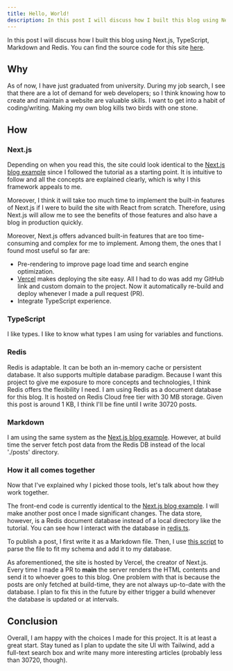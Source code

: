 ```yaml
---
title: Hello, World!
description: In this post I will discuss how I built this blog using Next.js, TypeScript, Markdown and Redis.
---
```


In this post I will discuss how I built this blog using Next.js, TypeScript, Markdown and Redis. You can find the source code for this site [here](https://github.com/englishlayup/ductran.net).

## Why

As of now, I have just graduated from university. During my job search, I see that there are a lot of demand for web developers; so I think knowing how to create and maintain a website are valuable skills. I want to get into a habit of coding/writing. Making my own blog kills two birds with one stone.

## How

### Next.js

Depending on when you read this, the site could look identical to the [Next.js blog example](https://nextjs.org/learn/basics/create-nextjs-app) since I followed the tutorial as a starting point. It is intuitive to follow and all the concepts are explained clearly, which is why I this framework appeals to me.

Moreover, I think it will take too much time to implement the built-in features of Next.js if I were to build the site with React from scratch. Therefore, using Next.js will allow me to see the benefits of those features and also have a blog in production quickly.

Moreover, Next.js offers advanced built-in features that are too time-consuming and complex for me to implement. Among them, the ones that I found most useful so far are:

* Pre-rendering to improve page load time and search engine optimization.
* [Vercel](https://vercel.com/) makes deploying the site easy. All I had to do was add my GitHub link and custom domain to the project. Now it automatically re-build and deploy whenever I made a pull request (PR).
* Integrate TypeScript experience.

### TypeScript

I like types. I like to know what types I am using for variables and functions.

### Redis

Redis is adaptable. It can be both an in-memory cache or persistent database. It also supports multiple database paradigm. Because I want this project to give me exposure to more concepts and technologies, I think Redis offers the flexibility I need.
I am using Redis as a document database for this blog. It is hosted on Redis Cloud free tier with 30 MB storage. Given this post is around 1 KB, I think I'll be fine until I write 30720 posts.

### Markdown

I am using the same system as the [Next.js blog example](https://nextjs.org/learn/basics/create-nextjs-app). However, at build time the server fetch post data from the Redis DB instead of the local './posts' directory.

### How it all comes together

Now that I've explained why I picked those tools, let's talk about how they work together.

The front-end code is currently identical to the [Next.js blog example](https://nextjs.org/learn/basics/create-nextjs-app). I will make another post once I made significant changes. The data store, however, is a Redis document database instead of a local directory like the tutorial. You can see how I interact with the database in [redis.ts](https://github.com/englishlayup/ductran.net/blob/main/lib/redis.ts).

To publish a post, I first write it as a Markdown file. Then, I use [this script](https://github.com/englishlayup/publish-post) to parse the file to fit my schema and add it to my database.

As aforementioned, the site is hosted by Vercel, the creator of Next.js. Every time I made a PR to **main** the server renders the HTML contents and send it to whoever goes to this blog. One problem with that is because the posts are only fetched at build-time, they are not always up-to-date with the database. I plan to fix this in the future by either trigger a build whenever the database is updated or at intervals.

## Conclusion

Overall, I am happy with the choices I made for this project. It is at least a great start. Stay tuned as I plan to update the site UI with Tailwind, add a full-text search box and write many more interesting articles (probably less than 30720, though).
